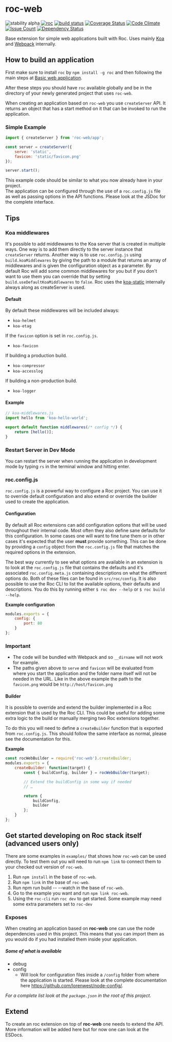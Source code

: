 # roc-web
![stability alpha](https://img.shields.io/badge/stability-alpha-red.svg)
[![roc](https://img.shields.io/npm/v/roc-web.svg)](https://www.npmjs.com/package/roc-web)
[![build status](https://travis-ci.org/vgno/roc-web.svg)](https://travis-ci.org/vgno/roc-web)
[![Coverage Status](https://coveralls.io/repos/vgno/roc-web/badge.svg?branch=master&service=github)](https://coveralls.io/github/vgno/roc-web?branch=master)
[![Code Climate](https://codeclimate.com/github/vgno/roc-web/badges/gpa.svg)](https://codeclimate.com/github/vgno/roc-web)
[![Issue Count](https://codeclimate.com/github/vgno/roc-web/badges/issue_count.svg)](https://codeclimate.com/github/vgno/roc-web)
[![Dependency Status](https://david-dm.org/vgno/roc-web.svg)](https://david-dm.org/vgno/roc-web)

Base extension for simple web applications built with Roc. Uses mainly [Koa](http://koajs.com) and [Webpack](https://webpack.github.io) internally.

## How to build an application
First make sure to install `roc` by `npm install -g roc` and then following the main steps at [Basic web application](https://github.com/vgno/roc#basic-web-application).

After these steps you should have `roc` available globally and be in the directory of your newly generated project that uses `roc-web`.

When creating an application based on `roc-web` you use `createServer` API. It returns an object that has a start method on it that can be invoked to run the application.

### Simple Example
```javascript
import { createServer } from 'roc-web/app';

const server = createServer({
    serve: 'static',
    favicon: 'static/favicon.png'
});

server.start();
```

This example code should be similar to what you now already have in your project.  
The application can be configured through the use of a `roc.config.js` file as well as passing options in the API functions. Please look at the JSDoc for the complete interface.

## Tips

### Koa middlewares
It's possible to add middlewares to the Koa server that is created in multiple ways. One way is to add them directly to the server instance that `createServer` returns. Another way is to use `roc.config.js` using `build.koaMiddlewares` by giving the path to a module that returns an array of middlewares and is given the configuration object as a parameter. By default Roc will add some common middlewares for you but if you don't want to use them you can override that by setting `build.useDefaultKoaMiddlewares` to `false`. Roc uses the [koa-static](https://github.com/koajs/static) internally always along as createServer is used.

#### Default
By default these middlewares will be included always:
* `koa-helmet`
* `koa-etag`

If the `favicon` option is set in `roc.config.js`.
* `koa-favicon`

If building a production build.
* `koa-compressor`
* `koa-accesslog`

If building a non-production build.
* `koa-logger`

#### Example
```js
// koa-middlewares.js
import hello from 'koa-hello-world';

export default function middlewares(/* config */) {
    return [hello()];
}
```

### Restart Server in Dev Mode
You can restart the server when running the application in development mode by typing `rs` in the terminal window and hitting enter.

### roc.config.js
`roc.config.js` is a powerful way to configure a Roc project. You can use it to override default configuration and also extend or override the builder used to create the application.

#### Configuration
By default all Roc extensions can add configuration options that will be used throughout their internal code. Most often they also define sane defaults for this configuration. In some cases one will want to fine tune them or in other cases it's expected that the user **must** provide something. This can be done by providing a `config` object from the `roc.config.js` file that matches the required options in the extension.

The best way currently to see what options are available in an extension is to look at the `roc.config.js` file that contains the defaults and it's associated `roc.config.meta.js` containing descriptions on what the different options do. Both of these files can be found in `src/roc/config`. It is also possible to use the Roc CLI to list the available options, their defaults and descriptions. You do this by running either `$ roc dev --help` or `$ roc build --help`.

__Example configuration__
```js
modules.exports = {
    config: {
        port: 80
    }
};
```
### Important
* The code will be bundled with Webpack and so `__dirname` will not work for example.
* The paths given above to `serve` and `favicon` will be evaluated from where you start the application and the folder name itself will not be needed in the URL. Like in the above example the path to the `favicon.png` would be `http://host/favicon.png`

#### Builder
It is possible to override and extend the builder implemented in a Roc extension that is used by the Roc CLI. This could be useful for adding some extra logic to the build or manually merging two Roc extensions together.

To do this you will need to define a `createBuilder` function that is exported from `roc.config.js`. This should follow the same interface as normal, please see the documentation for this.

__Example__
```js
const rocWebBuilder = require('roc-web').createBuilder;
modules.exports = {
    createBuilder: function(target) {
        const { buildConfig, builder } = rocWebBuilder(target);

        // Extend the buildConfig in some way if needed
        // …

        return {
            buildConfig,
            builder
        };
    }
};
```
## Get started developing on Roc stack itself (advanced users only)
There are some examples in `examples/` that shows how `roc-web` can be used directly. To test them out you will need to run `npm link` to connect them to your checked out version of `roc-web`.

1. Run `npm install` in the base of `roc-web`.
2. Run `npm link` in the base of `roc-web`.
3. Run npm run build -- --watch in the base of `roc-web`.
4. Go to the example you want and run `npm link roc-web`.
5. Using the `roc-cli` run `roc dev` to get started. Some example may need some extra parameters set to `roc-dev`

### Exposes
When creating an application based on __roc-web__ one can use the node dependencies used in this project. This means that you can import them as you would do if you had installed them inside your application.

##### Some of what is available
* debug
* config
    * Will look for configuration files inside a `/config` folder from where the application is started. Please look at the complete documentation here https://github.com/lorenwest/node-config/.

_For a complete list look at the `package.json` in the root of this project._

## Extend
To create an roc extension on top of __roc-web__ one needs to extend the API. More information will be added here but for now one can look at the ESDocs.
